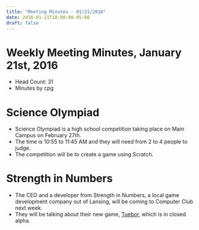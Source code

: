 ```yaml
---
title: "Meeting Minutes - 01/21/2016"
date: 2016-01-21T18:00:00-05:00
draft: false
---
```


# Weekly Meeting Minutes, January 21st, 2016

- Head Count: 31
- Minutes by cpg

# Science Olympiad

- Science Olympiad is a high school competition taking place on Main Campus on February 27th.
- The time is 10:55 to 11:45 AM and they will need from 2 to 4 people to judge.
- The competition will be to create a game using Scratch.

# Strength in Numbers

- The CEO and a developer from Strength in Numbers, a local game development company out of Lansing, will be coming to Computer Club next week.
- They will be talking about their new game, [Tuebor](http://tueborgame.com/), which is in closed alpha.
